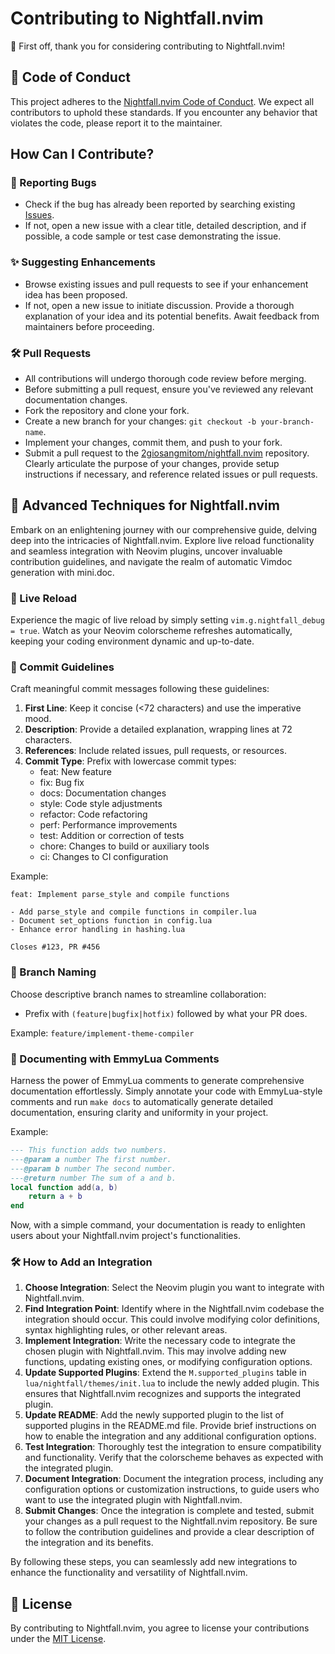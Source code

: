 # Contributing to Nightfall.nvim

🎉 First off, thank you for considering contributing to Nightfall.nvim!

## 📜 Code of Conduct

This project adheres to the [Nightfall.nvim Code of Conduct](CODE_OF_CONDUCT.md). We expect all contributors to uphold these standards. If you encounter any behavior that violates the code, please report it to the maintainer.

## How Can I Contribute?

### 🐛 Reporting Bugs

- Check if the bug has already been reported by searching existing [Issues](https://github.com/2giosangmitom/nightfall.nvim/issues).
- If not, open a new issue with a clear title, detailed description, and if possible, a code sample or test case demonstrating the issue.

### ✨ Suggesting Enhancements

- Browse existing issues and pull requests to see if your enhancement idea has been proposed.
- If not, open a new issue to initiate discussion. Provide a thorough explanation of your idea and its potential benefits. Await feedback from maintainers before proceeding.

### 🛠️ Pull Requests

- All contributions will undergo thorough code review before merging.
- Before submitting a pull request, ensure you've reviewed any relevant documentation changes.
- Fork the repository and clone your fork.
- Create a new branch for your changes: `git checkout -b your-branch-name`.
- Implement your changes, commit them, and push to your fork.
- Submit a pull request to the [2giosangmitom/nightfall.nvim](https://github.com/2giosangmitom/nightfall.nvim) repository. Clearly articulate the purpose of your changes, provide setup instructions if necessary, and reference related issues or pull requests.

## 🦈 Advanced Techniques for Nightfall.nvim

Embark on an enlightening journey with our comprehensive guide, delving deep into the intricacies of Nightfall.nvim. Explore live reload functionality and seamless integration with Neovim plugins, uncover invaluable contribution guidelines, and navigate the realm of automatic Vimdoc generation with mini.doc.

### 🔄 Live Reload

Experience the magic of live reload by simply setting `vim.g.nightfall_debug = true`. Watch as your Neovim colorscheme refreshes automatically, keeping your coding environment dynamic and up-to-date.

### 📝 Commit Guidelines

Craft meaningful commit messages following these guidelines:
1. **First Line**: Keep it concise (<72 characters) and use the imperative mood.
2. **Description**: Provide a detailed explanation, wrapping lines at 72 characters.
3. **References**: Include related issues, pull requests, or resources.
4. **Commit Type**: Prefix with lowercase commit types:
   - feat: New feature
   - fix: Bug fix
   - docs: Documentation changes
   - style: Code style adjustments
   - refactor: Code refactoring
   - perf: Performance improvements
   - test: Addition or correction of tests
   - chore: Changes to build or auxiliary tools
   - ci: Changes to CI configuration

Example:
```
feat: Implement parse_style and compile functions

- Add parse_style and compile functions in compiler.lua
- Document set_options function in config.lua
- Enhance error handling in hashing.lua

Closes #123, PR #456
```

### 🌿 Branch Naming

Choose descriptive branch names to streamline collaboration:
- Prefix with `(feature|bugfix|hotfix)` followed by what your PR does.

Example: `feature/implement-theme-compiler`

### 📄 Documenting with EmmyLua Comments

Harness the power of EmmyLua comments to generate comprehensive documentation effortlessly. Simply annotate your code with EmmyLua-style comments and run `make docs` to automatically generate detailed documentation, ensuring clarity and uniformity in your project.

Example:
```lua
--- This function adds two numbers.
---@param a number The first number.
---@param b number The second number.
---@return number The sum of a and b.
local function add(a, b)
    return a + b
end
```

Now, with a simple command, your documentation is ready to enlighten users about your Nightfall.nvim project's functionalities.

### 🛠️ How to Add an Integration

1. **Choose Integration**: Select the Neovim plugin you want to integrate with Nightfall.nvim.
2. **Find Integration Point**: Identify where in the Nightfall.nvim codebase the integration should occur. This could involve modifying color definitions, syntax highlighting rules, or other relevant areas.
3. **Implement Integration**: Write the necessary code to integrate the chosen plugin with Nightfall.nvim. This may involve adding new functions, updating existing ones, or modifying configuration options.
4. **Update Supported Plugins**: Extend the `M.supported_plugins` table in `lua/nightfall/themes/init.lua` to include the newly added plugin. This ensures that Nightfall.nvim recognizes and supports the integrated plugin.
5. **Update README**: Add the newly supported plugin to the list of supported plugins in the README.md file. Provide brief instructions on how to enable the integration and any additional configuration options.
6. **Test Integration**: Thoroughly test the integration to ensure compatibility and functionality. Verify that the colorscheme behaves as expected with the integrated plugin.
7. **Document Integration**: Document the integration process, including any configuration options or customization instructions, to guide users who want to use the integrated plugin with Nightfall.nvim.
8. **Submit Changes**: Once the integration is complete and tested, submit your changes as a pull request to the Nightfall.nvim repository. Be sure to follow the contribution guidelines and provide a clear description of the integration and its benefits.

By following these steps, you can seamlessly add new integrations to enhance the functionality and versatility of Nightfall.nvim.

## 📄 License

By contributing to Nightfall.nvim, you agree to license your contributions under the [MIT License](../LICENSE).
